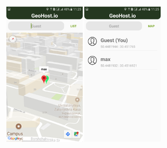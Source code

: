 <p align="center">
	<img src="github/1.png" width="40%" /> <img src="github/2.png" width="40%" />
</p>